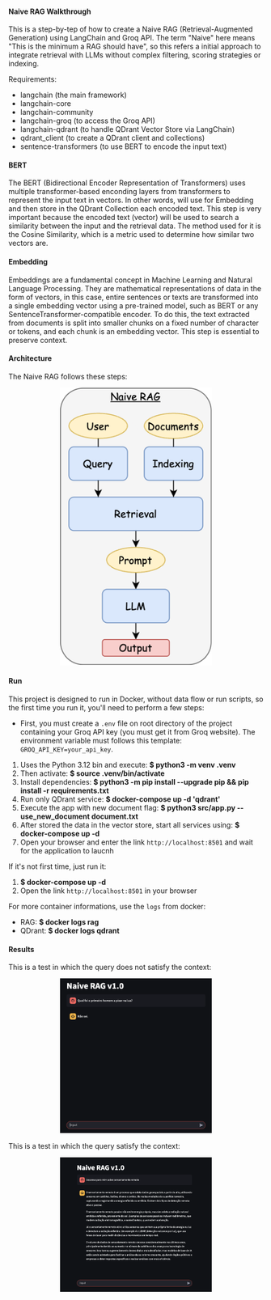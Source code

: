 #### Naive RAG Walkthrough
This is a step-by-tep of how to create a Naive RAG (Retrieval-Augmented Generation) using LangChain and Groq API. The term "Naive" here means "This is the minimum a RAG should have", so this refers a initial approach to integrate retrieval with LLMs without complex filtering, scoring strategies or indexing.

Requirements:
- langchain (the main framework)
- langchain-core
- langchain-community
- langchain-groq (to access the Groq API)
- langchain-qdrant (to handle QDrant Vector Store via LangChain)
- qdrant_client (to create a QDrant client and collections)
- sentence-transformers (to use BERT to encode the input text)

#### BERT
The BERT (Bidirectional Encoder Representation of Transformers) uses multiple transformer-based enconding layers from transformers to represent the input text in vectors. In other words, will use for Embedding and then store in the QDrant Collection each encoded text. This step is very important because the encoded text (vector) will be used to search a similarity between the input and the retrieval data. The method used for it is the Cosine Similarity, which is a metric used to determine how similar two vectors are.

#### Embedding
Embeddings are a fundamental concept in Machine Learning and Natural Language Processing. They are mathematical representations of data in the form of vectors, in this case, entire sentences or texts are transformed into a single embedding vector using a pre-trained model, such as BERT or any SentenceTransformer-compatible encoder. To do this, the text extracted from documents is split into smaller chunks on a fixed number of character or tokens, and each chunk is an embedding vector. This step is essential to preserve context.

#### Architecture
The Naive RAG follows these steps:
<div style="text-align: center">
    <img src="imgs/naive-rag.png" alt="Naive RAG Architecture" width="300"/>
</div>

#### Run
This project is designed to run in Docker, without data flow or run scripts, so the first time you run it, you'll need to perform a few steps:
- First, you must create a `.env` file on root directory of the project containing your Groq API key (you must get it from Groq website). The environment variable must follows this template: `GROQ_API_KEY=your_api_key`.
1. Uses the Python 3.12 bin and execute: **$ python3 -m venv .venv**
2. Then activate: **$ source .venv/bin/activate**
3. Install dependencies: **$ python3 -m pip install --upgrade pip && pip install -r requirements.txt**
4. Run only QDrant service: **$ docker-compose up -d 'qdrant'**
5. Execute the app with new document flag: **$ python3 src/app.py --use_new_document document.txt**
6. After stored the data in the vector store, start all services using: **$ docker-compose up -d**
7. Open your browser and enter the link `http://localhost:8501` and wait for the application to laucnh

If it's not first time, just run it:
1. **$ docker-compose up -d**
2. Open the link `http://localhost:8501` in your browser

For more container informations, use the `logs` from docker:
- RAG: **$ docker logs rag**
- QDrant: **$ docker logs qdrant**

#### Results
This is a test in which the query does not satisfy the context:
<p align="center">
    <img src="imgs/test2.png" alt="Non-satisfied test" width="300"/>
</p>

This is a test in which the query satisfy the context:
<p align="center">
    <img src="imgs/test1.png" alt="Satisfied test" width="300"/>
</p>
